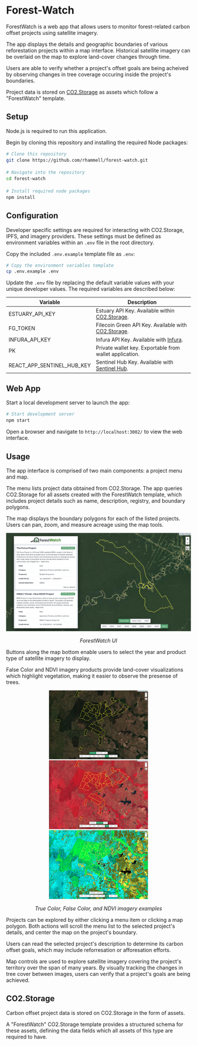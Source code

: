 # Forest-Watch
ForestWatch is a web app that allows users to monitor forest-related carbon offset projects using satellite imagery.

The app displays the details and geographic boundaries of various reforestation projects within a map interface. Historical satellite imagery can be overlaid on the map to explore land-cover changes through time.

Users are able to verify whether a project's offset goals are being acheived by observing changes in tree coverage occuring inside the project's boundaries.

Project data is stored on [CO2.Storage](https://co2.storage/) as assets which follow a "ForestWatch" template.

## Setup
Node.js is required to run this application. 

Begin by cloning this repository and installing the required Node packages: 

```bash
# Clone this repository
git clone https://github.com/rhammell/forest-watch.git

# Navigate into the repository
cd forest-watch

# Install required node packages
npm install
```

## Configuration

Developer specific settings are required for interacting with CO2.Storage, IPFS, and imagery providers. These settings must be defined as environment variables within an `.env` file in the root directory.

Copy the included `.env.example` template file as `.env`: 

```bash
# Copy the environment variables template
cp .env.example .env
```

Update the `.env` file by replacing the default variable values with your unique developer values. The required variables are described below: 

| Variable                   | Description                                                                              |
|----------------------------|------------------------------------------------------------------------------------------|
| ESTUARY_API_KEY            | Estuary API Key. Available within [CO2.Storage](https://co2.storage/).                   |
| FG_TOKEN                   | Filecoin Green API Key. Available with [CO2.Storage](https://co2.storage/).              |
| INFURA_API_KEY             | Infura API Key. Available with [Infura](https://www.infura.io/).                         |
| PK                         | Private wallet key. Exportable from wallet application.                                  |
| REACT_APP_SENTINEL_HUB_KEY | Sentinel Hub Key. Available with [Sentinel Hub](https://www.sentinel-hub.com/).          |

## Web App
Start a local development server to launch the app:

```bash
# Start development server
npm start
```

Open a browser and navigate to `http://localhost:3002/` to view the web interface.

## Usage

The app interface is comprised of two main components: a project menu and map.

The menu lists project data obtained from CO2.Storage. The app queries CO2.Storage for all assets created with the ForestWatch template, which includes project details such as name, description, registry, and boundary polygons.

The map displays the boundary polygons for each of the listed projects. Users can pan, zoom, and measure acreage using the map tools.

<div align="center">
  <div>
      <img src="img/interface.png" width="700">
  </div>
  <p>
    <i>ForestWatch UI</i>
  </p>
</div>

Buttons along the map bottom enable users to select the year and product type of satellite imagery to display. 

False Color and NDVI imagery products provide land-cover visualizations which highlight vegetation, making it easier to observe the presense of trees.

<div align="center">
  <div>
  <img src="img/true-color.png" width="270px">
  <img src="img/false-color.png" width="270px">
  <img src="img/ndvi.png" width="270px">
  </div>
  <p>
    <i>True Color, False Color, and NDVI imagery examples</i>
  </p>
</div>

Projects can be explored by either clicking a menu item or clicking a map polygon. Both actions will scroll the menu list to the selected project's details, and center the map on the project's boundary.

Users can read the selected project's description to determine its carbon offset goals, which may include reforresation or afforesation efforts.

Map controls are used to explore satellite imagery covering the project's territory over the span of many years. By visually tracking the changes in tree cover between images, users can verify that a project's goals are being achieved.

## CO2.Storage
Carbon offset project data is stored on CO2.Storage in the form of assets.

A "ForestWatch" CO2.Storage template provides a structured schema for these assets, defining the data fields which all assets of this type are required to have.



